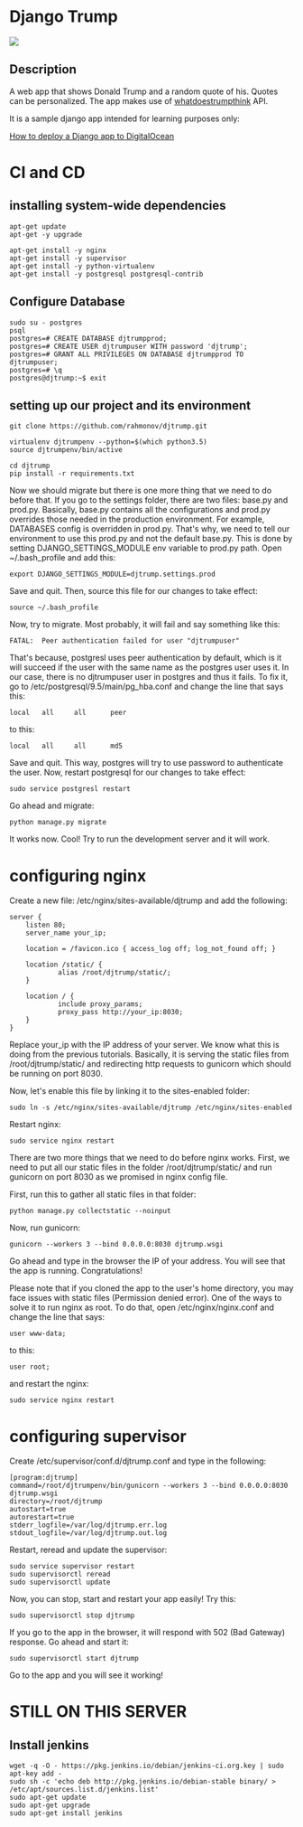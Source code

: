 # Django Trump
<img src="djtrump/static/djtrump/app.png">

## Description
A web app that shows Donald Trump and a random quote of his. Quotes can be personalized. The app makes use of [whatdoestrumpthink](https://whatdoestrumpthink.com/) API.

It is a sample django app intended for learning purposes only:

[How to deploy a Django app to DigitalOcean](http://rahmonov.me/posts/deploy-a-django-app-to-digitalocean/)

# CI and CD
## installing system-wide dependencies
``` 
apt-get update
apt-get -y upgrade

apt-get install -y nginx
apt-get install -y supervisor
apt-get install -y python-virtualenv
apt-get install -y postgresql postgresql-contrib
```

## Configure Database
```
sudo su - postgres
psql
postgres=# CREATE DATABASE djtrumpprod;
postgres=# CREATE USER djtrumpuser WITH password 'djtrump';
postgres=# GRANT ALL PRIVILEGES ON DATABASE djtrumpprod TO djtrumpuser;
postgres=# \q
postgres@djtrump:~$ exit
```

## setting up our project and its environment
```
git clone https://github.com/rahmonov/djtrump.git

virtualenv djtrumpenv --python=$(which python3.5)
source djtrumpenv/bin/active

cd djtrump
pip install -r requirements.txt
```
Now we should migrate but there is one more thing that we need to do before that. If you go to the settings folder, there are two files: base.py and prod.py. Basically, base.py contains all the configurations and prod.py overrides those needed in the production environment. For example, DATABASES config is overridden in prod.py. That's why, we need to tell our environment to use this prod.py and not the default base.py. This is done by setting DJANGO_SETTINGS_MODULE env variable to prod.py path. Open ~/.bash_profile and add this:

```
export DJANGO_SETTINGS_MODULE=djtrump.settings.prod
```
Save and quit. Then, source this file for our changes to take effect:
```
source ~/.bash_profile
```
Now, try to migrate. Most probably, it will fail and say something like this:
```
FATAL:  Peer authentication failed for user "djtrumpuser"
```
That's because, postgresl uses peer authentication by default, which is it will succeed if the user with the same name as the postgres user uses it. In our case, there is no djtrumpuser user in postgres and thus it fails. To fix it, go to /etc/postgresql/9.5/main/pg_hba.conf and change the line that says this:
```
local   all     all      peer
```
to this:
```
local   all     all      md5
```
Save and quit. This way, postgres will try to use password to authenticate the user. Now, restart postgresql for our changes to take effect:
```
sudo service postgresl restart
```
Go ahead and migrate:
```
python manage.py migrate
```
It works now. Cool! Try to run the development server and it will work.
# configuring nginx
Create a new file: /etc/nginx/sites-available/djtrump and add the following:
```
server {
    listen 80;
    server_name your_ip;

    location = /favicon.ico { access_log off; log_not_found off; }

    location /static/ {
            alias /root/djtrump/static/;
    }

    location / {
            include proxy_params;
            proxy_pass http://your_ip:8030;
    }
}
```
Replace your_ip with the IP address of your server. We know what this is doing from the previous tutorials. Basically, it is serving the static files from /root/djtrump/static/ and redirecting http requests to gunicorn which should be running on port 8030.

Now, let's enable this file by linking it to the sites-enabled folder:
```
sudo ln -s /etc/nginx/sites-available/djtrump /etc/nginx/sites-enabled
```
Restart nginx:
```
sudo service nginx restart
```
There are two more things that we need to do before nginx works. First, we need to put all our static files in the folder /root/djtrump/static/ and run gunicorn on port 8030 as we promised in nginx config file.

First, run this to gather all static files in that folder:

```
python manage.py collectstatic --noinput
```
Now, run gunicorn:

```
gunicorn --workers 3 --bind 0.0.0.0:8030 djtrump.wsgi
```

Go ahead and type in the browser the IP of your address. You will see that the app is running. Congratulations!

Please note that if you cloned the app to the user's home directory, you may face issues with static files (Permission denied error). One of the ways to solve it to run nginx as root. To do that, open /etc/nginx/nginx.conf and change the line that says:
```
user www-data;
```
to this:
```
user root;
```
and restart the nginx:
```
sudo service nginx restart
```
# configuring supervisor
Create /etc/supervisor/conf.d/djtrump.conf and type in the following:
```
[program:djtrump]
command=/root/djtrumpenv/bin/gunicorn --workers 3 --bind 0.0.0.0:8030 djtrump.wsgi
directory=/root/djtrump
autostart=true
autorestart=true
stderr_logfile=/var/log/djtrump.err.log
stdout_logfile=/var/log/djtrump.out.log
```
Restart, reread and update the supervisor:
```
sudo service supervisor restart
sudo supervisorctl reread
sudo supervisorctl update
```
Now, you can stop, start and restart your app easily! Try this:
```
sudo supervisorctl stop djtrump
```
If you go to the app in the browser, it will respond with 502 (Bad Gateway) response. Go ahead and start it:
```
sudo supervisorctl start djtrump
```
Go to the app and you will see it working!

# STILL ON THIS SERVER
## Install jenkins
```
wget -q -O - https://pkg.jenkins.io/debian/jenkins-ci.org.key | sudo apt-key add -
sudo sh -c 'echo deb http://pkg.jenkins.io/debian-stable binary/ > /etc/apt/sources.list.d/jenkins.list'
sudo apt-get update
sudo apt-get upgrade
sudo apt-get install jenkins
```
